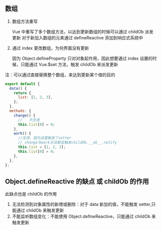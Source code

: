<!-- @format -->

## 数组

1. 数组方法重写

   Vue 中重写了多个数组方法，以达到更新数组的时候可以通过 childOb 派发更新
   对于新加入数组的元素通过 defineReactive 添加到响应式系统中

2. 通过 index 更改数组，为何界面没有更新

   因为 Object.defineProperty 只对对象起作用，因此想要通过 index 设置的时候，只能通过 Vue.$set 方法，触发 childOb 来派发更新

注：可以通过直接替换整个数组，来达到更新某个值的目的

```javascript
export default {
  data() {
    return {
      list: [1, 2, 3],
    };
  },
  methods: {
    change() {
      //   不生效
      this.list[0] = 0;
    },
    work() {
      //生效，因为这里触发了setter
      // change与work方法都没触发childOb.__ob__.notify
      this.list = [1, 2, 3];
      this.list[0] = 0;
    },
  },
};
```

## Object.defineReactive 的缺点 或 childOb 的作用

此缺点也是 childOb 的作用

1. 无法检测到对象属性的新增或删除：对于 data 新加的值，不能触发 setter,只能通过 childOb 来触发更新
2. 不能监听数组变化：不能使用 Object.defineReactive，只能通过 childOb 来触发更新
